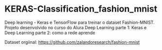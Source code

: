 # KERAS-Classification_fashion_mnist
Deep learning - Keras e TensorFlow para treinar o dataset Fashion-MNIST. Projeto desenvolvido no curso do Alura Deep Learning parte 1: Keras e Deep Learning parte 2: como a rede aprende

Dataset orgiinal:  https://github.com/zalandoresearch/fashion-mnist
